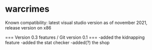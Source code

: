 # warcrimes

Known compatibility: latest visual studio version as of november 2021, release version on x86

=== Version 0.3 features / Git version 0.1 ===
-added the kidnapping feature
-added the stat checker
-added(?) the shop
